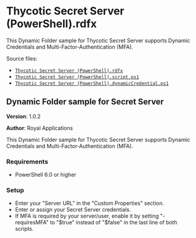 # <a name="toc-Thycotic-Secret-Server-PowerShell-rdfx"></a> Thycotic Secret Server (PowerShell).rdfx

This Dynamic Folder sample for Thycotic Secret Server supports Dynamic Credentials and Multi-Factor-Authentication (MFA).

Source files:

- [`Thycotic Secret Server (PowerShell).rdfx`](./Thycotic%20Secret%20Server%20%28PowerShell%29.rdfx)
- [`Thycotic Secret Server (PowerShell).script.ps1`](./Thycotic%20Secret%20Server%20%28PowerShell%29.script.ps1)
- [`Thycotic Secret Server (PowerShell).dynamicCredential.ps1`](./Thycotic%20Secret%20Server%20%28PowerShell%29.dynamicCredential.ps1)

## **Dynamic Folder sample for Secret Server**

**Version**: 1.0.2

**Author**: Royal Applications

This Dynamic Folder sample for Thycotic Secret Server supports Dynamic Credentials and Multi-Factor-Authentication (MFA).

### **Requirements**

- PowerShell 6.0 or higher

### **Setup**

- Enter your "Server URL" in the "Custom Properties" section.
- Enter or assign your Secret Server credentials.
- If MFA is required by your server/user, enable it by setting "-requiresMFA" to "$true" instead of "$false" in the last line of both scripts.

